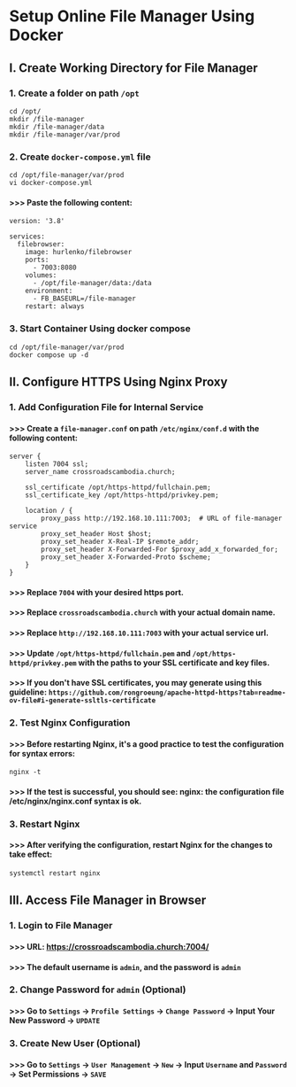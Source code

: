 # Setup Online File Manager Using Docker
## I. Create Working Directory for File Manager
### 1. Create a folder on path `/opt`
```
cd /opt/
mkdir /file-manager
mkdir /file-manager/data
mkdir /file-manager/var/prod
```

### 2. Create `docker-compose.yml` file
```
cd /opt/file-manager/var/prod
vi docker-compose.yml
```
#### >>> Paste the following content:
```
version: '3.8'

services:
  filebrowser:
    image: hurlenko/filebrowser
    ports:
      - 7003:8080
    volumes:
      - /opt/file-manager/data:/data
    environment:
      - FB_BASEURL=/file-manager
    restart: always
```

### 3. Start Container Using docker compose
```
cd /opt/file-manager/var/prod
docker compose up -d
```

## II. Configure HTTPS Using Nginx Proxy

### 1. Add Configuration File for Internal Service
#### >>> Create a `file-manager.conf` on path `/etc/nginx/conf.d` with the following content:
```
server {
    listen 7004 ssl;
    server_name crossroadscambodia.church;

    ssl_certificate /opt/https-httpd/fullchain.pem;
    ssl_certificate_key /opt/https-httpd/privkey.pem;

    location / {
        proxy_pass http://192.168.10.111:7003;  # URL of file-manager service
        proxy_set_header Host $host;
        proxy_set_header X-Real-IP $remote_addr;
        proxy_set_header X-Forwarded-For $proxy_add_x_forwarded_for;
        proxy_set_header X-Forwarded-Proto $scheme;
    }
}
```
#### >>> Replace `7004` with your desired https port.
#### >>> Replace `crossroadscambodia.church` with your actual domain name.
#### >>> Replace `http://192.168.10.111:7003` with your actual service url.
#### >>> Update `/opt/https-httpd/fullchain.pem` and `/opt/https-httpd/privkey.pem` with the paths to your SSL certificate and key files.
#### >>> If you don't have SSL certificates, you may generate using this guideline: `https://github.com/rongroeung/apache-httpd-https?tab=readme-ov-file#i-generate-ssltls-certificate`

### 2. Test Nginx Configuration
#### >>> Before restarting Nginx, it's a good practice to test the configuration for syntax errors:
```
nginx -t
```
#### >>> If the test is successful, you should see: nginx: the configuration file /etc/nginx/nginx.conf syntax is ok.

### 3. Restart Nginx
#### >>> After verifying the configuration, restart Nginx for the changes to take effect:
```
systemctl restart nginx
```

## III. Access File Manager in Browser
### 1. Login to File Manager
#### >>> URL: https://crossroadscambodia.church:7004/
#### >>> The default username is `admin`, and the password is `admin`

### 2. Change Password for `admin` (Optional)
#### >>> Go to `Settings` -> `Profile Settings` -> `Change Password` -> Input Your New Password -> `UPDATE`

### 3. Create New User (Optional)
#### >>> Go to `Settings` -> `User Management` -> `New` -> Input `Username` and `Password` -> Set Permissions -> `SAVE`

